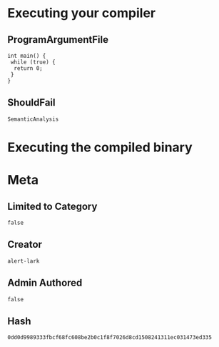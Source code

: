 # Executing your compiler

## ProgramArgumentFile

```
int main() {
 while (true) {
  return 0; 
 }
}
```

## ShouldFail

```
SemanticAnalysis
```

# Executing the compiled binary

# Meta

## Limited to Category

```
false
```

## Creator

```
alert-lark
```

## Admin Authored

```
false
```

## Hash

```
0dd0d9989333fbcf68fc608be2b0c1f8f7026d8cd1508241311ec031473ed335
```
